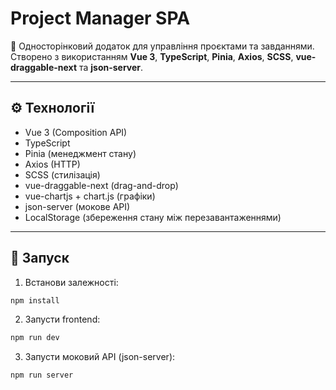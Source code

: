 # Project Manager SPA

🎯 Односторінковий додаток для управління проєктами та завданнями. Створено з використанням **Vue 3**, **TypeScript**, **Pinia**, **Axios**, **SCSS**, **vue-draggable-next** та **json-server**.

---

## ⚙️ Технології

- Vue 3 (Composition API)
- TypeScript
- Pinia (менеджмент стану)
- Axios (HTTP)
- SCSS (стилізація)
- vue-draggable-next (drag-and-drop)
- vue-chartjs + chart.js (графіки)
- json-server (мокове API)
- LocalStorage (збереження стану між перезавантаженнями)

---

## 🚀 Запуск

1. Встанови залежності:

```bash
npm install
```

2. Запусти frontend:

```bash
npm run dev
```

3. Запусти моковий API (json-server):

```bash
npm run server
```